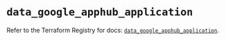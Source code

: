 # `data_google_apphub_application`

Refer to the Terraform Registry for docs: [`data_google_apphub_application`](https://registry.terraform.io/providers/hashicorp/google/6.9.0/docs/data-sources/apphub_application).

